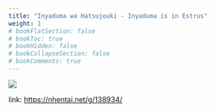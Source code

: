 ```yaml
---
title: "Inyaduma wa Hatsujouki - Inyaduma is in Estrus"
weight: 1
# bookFlatSection: false
# bookToc: true
# bookHidden: false
# bookCollapseSection: false
# bookComments: true
---
```


![](https://cdn.jsdelivr.net/gh/reiuyfan/imagehosting@main/blog/20210112121408144.jpg)

link: <https://nhentai.net/g/138934/>